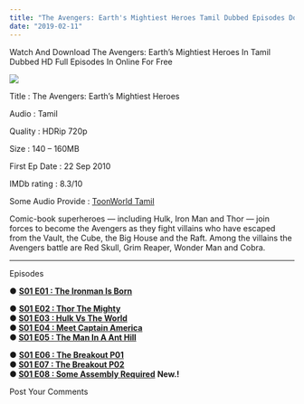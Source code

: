 ```yaml
---
title: "The Avengers: Earth's Mightiest Heroes Tamil Dubbed Episodes Download For Free"
date: "2019-02-11"
---
```


Watch And Download The Avengers: Earth’s Mightiest Heroes In Tamil Dubbed HD Full Episodes In Online For Free

[![](https://4.bp.blogspot.com/-LF67NsHgQdE/XGBQjxOyccI/AAAAAAAABaU/MzBTh7XPn9QWiK3p7th8xgA7uFKXAZSdQCLcBGAs/s320/The{2bdbed38d32e7704a3eaa20af56e2289d0665505d01c3d892d71953ac3249a13}2BAvenger{2bdbed38d32e7704a3eaa20af56e2289d0665505d01c3d892d71953ac3249a13}2BEarth{2bdbed38d32e7704a3eaa20af56e2289d0665505d01c3d892d71953ac3249a13}2BTamilKidz.jpg)](https://4.bp.blogspot.com/-LF67NsHgQdE/XGBQjxOyccI/AAAAAAAABaU/MzBTh7XPn9QWiK3p7th8xgA7uFKXAZSdQCLcBGAs/s1600/The{2bdbed38d32e7704a3eaa20af56e2289d0665505d01c3d892d71953ac3249a13}2BAvenger{2bdbed38d32e7704a3eaa20af56e2289d0665505d01c3d892d71953ac3249a13}2BEarth{2bdbed38d32e7704a3eaa20af56e2289d0665505d01c3d892d71953ac3249a13}2BTamilKidz.jpg)

Title : The Avengers: Earth’s Mightiest Heroes

Audio : Tamil

Quality : HDRip 720p

Size : 140 – 160MB

First Ep Date : 22 Sep 2010

IMDb rating : 8.3/10

Some Audio Provide : [ToonWorld Tamil](https://toonworldtamil.blogspot.com/)

Comic-book superheroes — including Hulk, Iron Man and Thor — join forces to become the Avengers as they fight villains who have escaped from the Vault, the Cube, the Big House and the Raft. Among the villains the Avengers battle are Red Skull, Grim Reaper, Wonder Man and Cobra.

* * *

Episodes

● **[S01 E01 : The Ironman Is Born](https://clk.ink/WQkFDk)**

● **[S01 E02 : Thor The Mighty](https://clk.ink/5jbAg)**   
**● [S01 E03 : Hulk Vs The World](https://clk.ink/XUb2Q)**  
**● [S01 E04 : Meet Captain America](https://clk.ink/wLDugcYi)**  
**● [S01 E05 : The Man In A Ant Hill](https://clk.ink/tZlF)** 

● **[S01 E06 : The Breakout P01](https://clk.ink/MNHC)**   
**● [S01 E07 : The Breakout P02](https://clk.ink/gX2FTK0u)**   
**● [S01 E08 : Some Assembly Required](https://clk.ink/zWscmT1D)** **New.!**  

Post Your Comments
